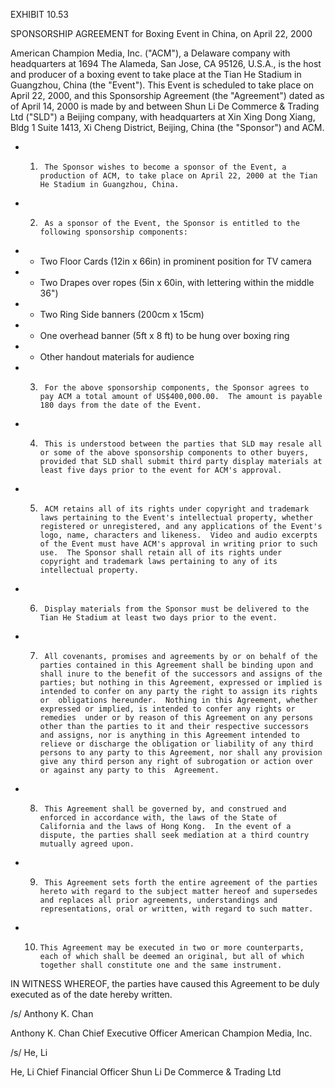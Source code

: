 EXHIBIT 10.53

SPONSORSHIP AGREEMENT for Boxing Event in China, on April 22, 2000

American Champion Media, Inc. ("ACM"), a Delaware company with headquarters at 1694 The Alameda, San Jose, CA 95126, U.S.A., is the  host and producer of a boxing event to take place at the Tian He Stadium in Guangzhou, China (the "Event").  This Event is scheduled to take place on April 22, 2000, and this Sponsorship Agreement (the  "Agreement") dated as of April 14, 2000 is made by and between Shun Li  De Commerce & Trading Ltd ("SLD") a Beijing company, with headquarters at Xin Xing Dong Xiang, Bldg 1 Suite 1413, Xi Cheng District, Beijing, China (the "Sponsor") and ACM.

- 1)      The Sponsor wishes to become a sponsor of the Event, a production of ACM, to take place on April 22, 2000 at the Tian He Stadium in Guangzhou, China.
- 2)      As a sponsor of the Event, the Sponsor is entitled to the following sponsorship components:
- *  Two Floor Cards (12in x 66in) in prominent position for TV camera
- *  Two Drapes over ropes (5in x 60in, with lettering within the middle 36")
- *  Two Ring Side banners (200cm x 15cm)
- *  One overhead banner (5ft x 8 ft) to be hung over boxing ring
- *  Other handout materials for audience
- 3)      For the above sponsorship components, the Sponsor agrees to pay ACM a total amount of US$400,000.00.  The amount is payable 180 days from the date of the Event.
- 4)      This is understood between the parties that SLD may resale all or some of the above sponsorship components to other buyers, provided that SLD shall submit third party display materials at least five days prior to the event for ACM's approval.
- 5)      ACM retains all of its rights under copyright and trademark laws pertaining to the Event's intellectual property, whether registered or unregistered, and any applications of the Event's logo, name, characters and likeness.  Video and audio excerpts of the Event must have ACM's approval in writing prior to such use.  The Sponsor shall retain all of its rights under copyright and trademark laws pertaining to any of its intellectual property.
- 6)      Display materials from the Sponsor must be delivered to the Tian He Stadium at least two days prior to the event.
- 7)      All covenants, promises and agreements by or on behalf of the parties contained in this Agreement shall be binding upon and shall inure to the benefit of the successors and assigns of the  parties; but nothing in this Agreement, expressed or implied is intended to confer on any party the right to assign its rights or  obligations hereunder.  Nothing in this Agreement, whether  expressed or implied, is intended to confer any rights or remedies  under or by reason of this Agreement on any persons other than the parties to it and their respective successors and assigns, nor is anything in this Agreement intended to relieve or discharge the obligation or liability of any third persons to any party to this Agreement, nor shall any provision give any third person any right of subrogation or action over or against any party to this  Agreement.
- 8)      This Agreement shall be governed by, and construed and enforced in accordance with, the laws of the State of California and the laws of Hong Kong.  In the event of a dispute, the parties shall seek mediation at a third country mutually agreed upon.
- 9)      This Agreement sets forth the entire agreement of the parties hereto with regard to the subject matter hereof and supersedes and replaces all prior agreements, understandings and representations, oral or written, with regard to such matter.
- 10)     This Agreement may be executed in two or more counterparts, each of which shall be deemed an original, but all of which together shall constitute one and the same instrument.

IN WITNESS WHEREOF, the parties have caused this Agreement to be duly executed as of the date hereby written.

/s/ Anthony K. Chan

Anthony K. Chan Chief Executive Officer American Champion Media, Inc.

/s/ He, Li

He, Li Chief Financial Officer Shun Li De Commerce & Trading Ltd